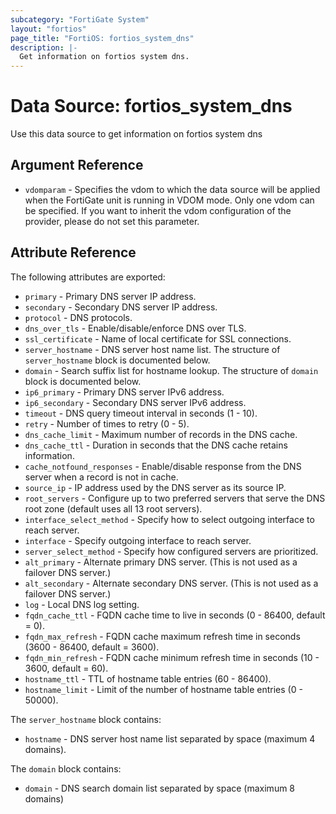 ```yaml
---
subcategory: "FortiGate System"
layout: "fortios"
page_title: "FortiOS: fortios_system_dns"
description: |-
  Get information on fortios system dns.
---
```


# Data Source: fortios_system_dns
Use this data source to get information on fortios system dns

## Argument Reference


* `vdomparam` - Specifies the vdom to which the data source will be applied when the FortiGate unit is running in VDOM mode. Only one vdom can be specified. If you want to inherit the vdom configuration of the provider, please do not set this parameter.


## Attribute Reference

The following attributes are exported:

* `primary` - Primary DNS server IP address.
* `secondary` - Secondary DNS server IP address.
* `protocol` - DNS protocols.
* `dns_over_tls` - Enable/disable/enforce DNS over TLS.
* `ssl_certificate` - Name of local certificate for SSL connections.
* `server_hostname` - DNS server host name list. The structure of `server_hostname` block is documented below.
* `domain` - Search suffix list for hostname lookup. The structure of `domain` block is documented below.
* `ip6_primary` - Primary DNS server IPv6 address.
* `ip6_secondary` - Secondary DNS server IPv6 address.
* `timeout` - DNS query timeout interval in seconds (1 - 10).
* `retry` - Number of times to retry (0 - 5).
* `dns_cache_limit` - Maximum number of records in the DNS cache.
* `dns_cache_ttl` - Duration in seconds that the DNS cache retains information.
* `cache_notfound_responses` - Enable/disable response from the DNS server when a record is not in cache.
* `source_ip` - IP address used by the DNS server as its source IP.
* `root_servers` - Configure up to two preferred servers that serve the DNS root zone (default uses all 13 root servers).
* `interface_select_method` - Specify how to select outgoing interface to reach server.
* `interface` - Specify outgoing interface to reach server.
* `server_select_method` - Specify how configured servers are prioritized.
* `alt_primary` - Alternate primary DNS server. (This is not used as a failover DNS server.)
* `alt_secondary` - Alternate secondary DNS server. (This is not used as a failover DNS server.)
* `log` - Local DNS log setting.
* `fqdn_cache_ttl` - FQDN cache time to live in seconds (0 - 86400, default = 0).
* `fqdn_max_refresh` - FQDN cache maximum refresh time in seconds (3600 - 86400, default = 3600).
* `fqdn_min_refresh` - FQDN cache minimum refresh time in seconds (10 - 3600, default = 60).
* `hostname_ttl` - TTL of hostname table entries (60 - 86400).
* `hostname_limit` - Limit of the number of hostname table entries (0 - 50000).

The `server_hostname` block contains:

* `hostname` - DNS server host name list separated by space (maximum 4 domains).

The `domain` block contains:

* `domain` - DNS search domain list separated by space (maximum 8 domains)

